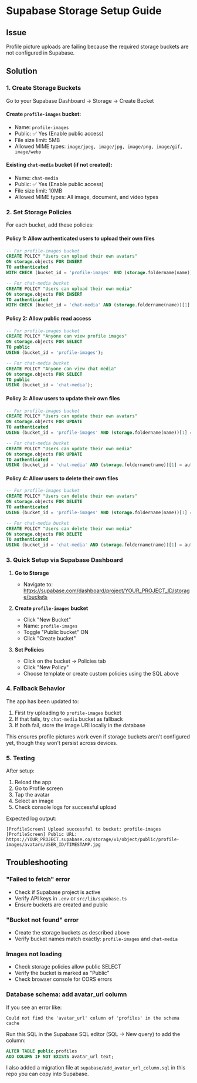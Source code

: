 # Supabase Storage Setup Guide

## Issue
Profile picture uploads are failing because the required storage buckets are not configured in Supabase.

## Solution

### 1. Create Storage Buckets

Go to your Supabase Dashboard → Storage → Create Bucket

#### Create `profile-images` bucket:
- Name: `profile-images`
- Public: ✅ Yes (Enable public access)
- File size limit: 5MB
- Allowed MIME types: `image/jpeg, image/jpg, image/png, image/gif, image/webp`

#### Existing `chat-media` bucket (if not created):
- Name: `chat-media`
- Public: ✅ Yes (Enable public access)
- File size limit: 10MB
- Allowed MIME types: All image, document, and video types

### 2. Set Storage Policies

For each bucket, add these policies:

#### Policy 1: Allow authenticated users to upload their own files
```sql
-- For profile-images bucket
CREATE POLICY "Users can upload their own avatars"
ON storage.objects FOR INSERT
TO authenticated
WITH CHECK (bucket_id = 'profile-images' AND (storage.foldername(name))[1] = 'avatars' AND (storage.foldername(name))[2] = auth.uid()::text);

-- For chat-media bucket
CREATE POLICY "Users can upload their own media"
ON storage.objects FOR INSERT
TO authenticated
WITH CHECK (bucket_id = 'chat-media' AND (storage.foldername(name))[1] = auth.uid()::text);
```

#### Policy 2: Allow public read access
```sql
-- For profile-images bucket
CREATE POLICY "Anyone can view profile images"
ON storage.objects FOR SELECT
TO public
USING (bucket_id = 'profile-images');

-- For chat-media bucket
CREATE POLICY "Anyone can view chat media"
ON storage.objects FOR SELECT
TO public
USING (bucket_id = 'chat-media');
```

#### Policy 3: Allow users to update their own files
```sql
-- For profile-images bucket
CREATE POLICY "Users can update their own avatars"
ON storage.objects FOR UPDATE
TO authenticated
USING (bucket_id = 'profile-images' AND (storage.foldername(name))[1] = 'avatars' AND (storage.foldername(name))[2] = auth.uid()::text);

-- For chat-media bucket
CREATE POLICY "Users can update their own media"
ON storage.objects FOR UPDATE
TO authenticated
USING (bucket_id = 'chat-media' AND (storage.foldername(name))[1] = auth.uid()::text);
```

#### Policy 4: Allow users to delete their own files
```sql
-- For profile-images bucket
CREATE POLICY "Users can delete their own avatars"
ON storage.objects FOR DELETE
TO authenticated
USING (bucket_id = 'profile-images' AND (storage.foldername(name))[1] = 'avatars' AND (storage.foldername(name))[2] = auth.uid()::text);

-- For chat-media bucket
CREATE POLICY "Users can delete their own media"
ON storage.objects FOR DELETE
TO authenticated
USING (bucket_id = 'chat-media' AND (storage.foldername(name))[1] = auth.uid()::text);
```

### 3. Quick Setup via Supabase Dashboard

1. **Go to Storage**
   - Navigate to: https://supabase.com/dashboard/project/YOUR_PROJECT_ID/storage/buckets

2. **Create `profile-images` bucket**
   - Click "New Bucket"
   - Name: `profile-images`
   - Toggle "Public bucket" ON
   - Click "Create bucket"

3. **Set Policies**
   - Click on the bucket → Policies tab
   - Click "New Policy"
   - Choose template or create custom policies using the SQL above

### 4. Fallback Behavior

The app has been updated to:
1. First try uploading to `profile-images` bucket
2. If that fails, try `chat-media` bucket as fallback
3. If both fail, store the image URI locally in the database

This ensures profile pictures work even if storage buckets aren't configured yet, though they won't persist across devices.

### 5. Testing

After setup:
1. Reload the app
2. Go to Profile screen
3. Tap the avatar
4. Select an image
5. Check console logs for successful upload

Expected log output:
```
[ProfileScreen] Upload successful to bucket: profile-images
[ProfileScreen] Public URL: https://YOUR_PROJECT.supabase.co/storage/v1/object/public/profile-images/avatars/USER_ID/TIMESTAMP.jpg
```

## Troubleshooting

### "Failed to fetch" error
- Check if Supabase project is active
- Verify API keys in `.env` or `src/lib/supabase.ts`
- Ensure buckets are created and public

### "Bucket not found" error
- Create the storage buckets as described above
- Verify bucket names match exactly: `profile-images` and `chat-media`

### Images not loading
- Check storage policies allow public SELECT
- Verify the bucket is marked as "Public"
- Check browser console for CORS errors

### Database schema: add avatar_url column

If you see an error like:

```
Could not find the 'avatar_url' column of 'profiles' in the schema cache
```

Run this SQL in the Supabase SQL editor (SQL → New query) to add the column:

```sql
ALTER TABLE public.profiles
ADD COLUMN IF NOT EXISTS avatar_url text;
```

I also added a migration file at `supabase/add_avatar_url_column.sql` in this repo you can copy into Supabase.
